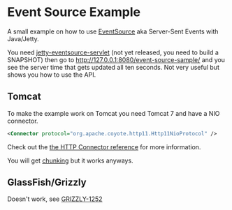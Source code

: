 Event Source Example
====================
A small example on how to use [EventSource](http://dev.w3.org/html5/eventsource/) aka Server-Sent Events with Java/Jetty.

You need [jetty-eventsource-servlet](https://github.com/jetty-project/jetty-eventsource-servlet) (not yet released, you need to build a SNAPSHOT) then go to http://127.0.0.1:8080/event-source-sample/ and you see the server time that gets updated all ten seconds. Not very useful but shows you how to use the API.

Tomcat
------
To make the example work on Tomcat you need Tomcat 7 and have a NIO connector.

```xml
<Connector protocol="org.apache.coyote.http11.Http11NioProtocol" />
```

Check out the [the HTTP Connector reference](http://tomcat.apache.org/tomcat-7.0-doc/config/http.html) for more information.

You will get [chunking](http://tomcat.10.n6.nabble.com/How-to-disable-chunked-encoding-for-the-Http11NioProtocol-connector-td2038448.html) but it works anyways.

GlassFish/Grizzly
-----------------
Doesn't work, see [GRIZZLY-1252](http://java.net/jira/browse/GRIZZLY-1252)


